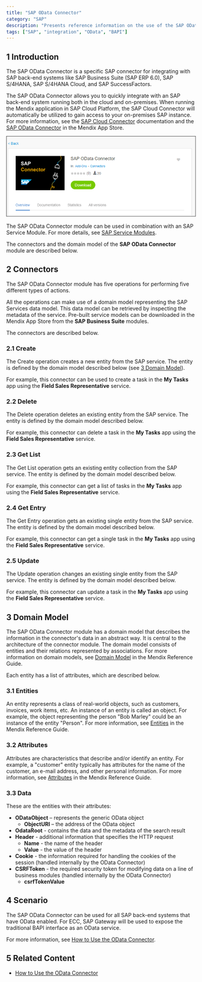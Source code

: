 ```yaml
---
title: "SAP OData Connector"
category: "SAP"
description: "Presents reference information on the use of the SAP OData connector."
tags: ["SAP", "integration", "OData", "BAPI"]
---
```


## 1 Introduction

The SAP OData Connector is a specific SAP connector for integrating with SAP back-end systems like SAP Business Suite (SAP ERP 6.0), SAP S/4HANA, SAP S/4HANA Cloud, and SAP SuccessFactors.

The SAP OData Connector allows you to quickly integrate with an SAP back-end system running both in the cloud and on-premises. When running the Mendix application in SAP Cloud Platform, the SAP Cloud Connector will automatically be utilized to gain access to your on-premises SAP instance. For more information, see the [SAP Cloud Connector](sap-cloud-connector) documentation and the [SAP OData Connector](https://appstore.home.mendix.com/link/app/74525/Mendix/SAP-OData-Connector) in the Mendix App Store.

![](attachments/sap-odata-connector/appstore-sapodata.png)

The SAP OData Connector module can be used in combination with an SAP Service Module. For more details, see [SAP Service Modules](sap-service-modules).

The connectors and the domain model of the **SAP OData Connector** module are described below.

## 2 Connectors

The SAP OData Connector module has five operations for performing five different types of actions.

All the operations can make use of a domain model representing the SAP Services data model. This data model can be retrieved by inspecting the metadata of the service. Pre-built service models can be downloaded in the Mendix App Store from the **SAP Business Suite** modules.

The connectors are described below.

### 2.1 Create

The Create operation creates a new entity from the SAP service. The entity is defined by the domain model described below (see [3 Domain Model](#DomainModel)).

For example, this connector can be used to create a task in the **My Tasks** app using the **Field Sales Representative** service.

### 2.2 Delete

The Delete operation deletes an existing entity from the SAP service. The entity is defined by the domain model described below.

For example, this connector can delete a task in the **My Tasks** app using the **Field Sales Representative** service.

### 2.3 Get List

The Get List operation gets an existing entity collection from the SAP service. The entity is defined by the domain model described below.

For example, this connector can get a list of tasks in the **My Tasks** app using the **Field Sales Representative** service.

### 2.4 Get Entry

The Get Entry operation gets an existing single entity from the SAP service. The entity is defined by the domain model described below.

For example, this connector can get a single task in the **My Tasks** app using the **Field Sales Representative** service.

### 2.5 Update

The Update operation changes an existing single entity from the SAP service. The entity is defined by the domain model described below.

For example, this connector can update a task in the **My Tasks** app using the **Field Sales Representative** service.

## 3 Domain Model<a name="DomainModel"></a>

The SAP OData Connector module has a domain model that describes the information in the connector's data in an abstract way. It is central to the architecture of the connector module. The domain model consists of entities and their relations represented by associations. For more information on domain models, see [Domain Model](/refguide/domain-model) in the Mendix Reference Guide.

Each entity has a list of attributes, which are described below.

### 3.1 Entities

An entity represents a class of real-world objects, such as customers, invoices, work items, etc. An instance of an entity is called an object. For example, the object representing the person "Bob Marley" could be an instance of the entity "Person". For more information, see [Entities](/refguide/entities) in the Mendix Reference Guide.

### 3.2 Attributes

Attributes are characteristics that describe and/or identify an entity. For example, a "customer" entity typically has attributes for the name of the customer, an e-mail address, and other personal information. For more information, see [Attributes](/refguide/attributes) in the Mendix Reference Guide.

### 3.3 Data

These are the entities with their attributes:

* **ODataObject** – represents the generic OData object
    * **ObjectURI** – the address of the OData object
* **OdataRoot** - contains the data and the metadata of the search result
* **Header** - additional information that specifies the HTTP request
    * **Name** - the name of the header
    * **Value** - the value of the header
* **Cookie** - the information required for handling the cookies of the session (handled internally by the OData Connector)
* **CSRFToken** - the required security token for modifying data on a line of business modules (handled internally by the OData Connector)
    * **csrfTokenValue**

## 4 Scenario

The SAP OData Connector can be used for all SAP back-end systems that have OData enabled. For ECC, SAP Gateway will be used to expose the traditional BAPI interface as an OData service.

For more information, see [How to Use the OData Connector](/howto/sap/use-sap-odata-connector).

## 5 Related Content

* [How to Use the OData Connector](/howto/sap/use-sap-odata-connector)
